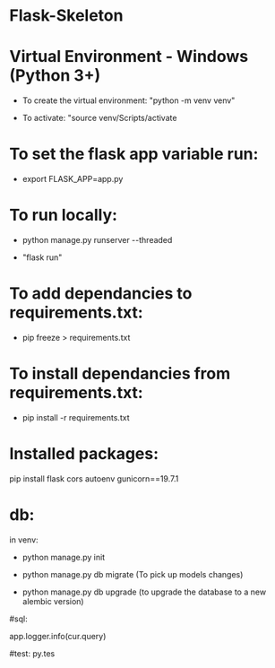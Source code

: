 # Flask-Skeleton

# Virtual Environment - Windows (Python 3+)
- To create the virtual environment: "python -m venv venv"

- To activate: "source venv/Scripts/activate


# To set the flask app variable run: 
-   export FLASK_APP=app.py



# To run locally:
- python manage.py runserver --threaded

-   "flask run"


# To add dependancies to requirements.txt:
-   pip freeze > requirements.txt

# To install dependancies from requirements.txt:
-   pip install -r requirements.txt


# Installed packages:

pip install flask
cors
autoenv
gunicorn==19.7.1


# db:

in venv:
-   python manage.py init

-   python manage.py db migrate (To pick up models changes)

- python manage.py db upgrade (to upgrade the database to a new alembic version)

#sql:

app.logger.info(cur.query)

#test:
py.tes